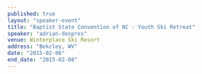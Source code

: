 ```yaml
---
published: true
layout: "speaker-event"
title: "Baptist State Convention of NC - Youth Ski Retreat"
speaker: "adrian-despres"
venue: Winterplace Ski Resort
address: "Bekcley, WV"
date: "2015-02-06"
end_date: "2015-02-08"
---
```



